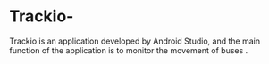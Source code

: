 # Trackio-
Trackio is an application developed by Android Studio, and the main function of the application is to monitor the movement of buses . 
